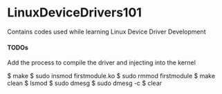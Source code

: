 # LinuxDeviceDrivers101
Contains codes used while learning Linux Device Driver Development

#### TODOs
Add the process to compile the driver and injecting into the kernel

$ make
$ sudo insmod firstmodule.ko
$ sudo rmmod firstmodule 
$ make clean
$ lsmod
$ sudo dmesg
$ sudo dmesg -c
$ clear
